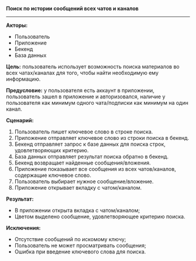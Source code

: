 **Поиск по истории сообщений всех чатов и каналов**
* * *
**Акторы:** 

- Пользователь
- Приложение
- Бекенд
- База данных

**Цель:** пользователь использует возможность поиска материалов во всех чатах/каналах для того, чтобы найти необходимую ему информацию.

**Предусловие:** у пользователя есть аккаунт в приложении, пользователь зашел в приложение и авторизовался, наличие у пользователя как минимум одного чата/подписки как минимум на один канал.

**Сценарий:**

1. Пользователь пишет ключевое слово в строке поиска.
2. Приложение отправляет ключевое слово из строки поиска в бекенд.
3. Бекенд отправляет запрос к базе данных для поиска строк, удовлетворяющих критерию.
4. База данных отправляет результат поиска обратно в бекенд.
5. Бекенд возвращает найденные сообщения/вложения.
6. Приложение показывает все сообщения из всех чатов/каналов, содержащие ключевое слово.
7. Пользователь выбирает нужное сообщение/вложение.
8. Приложение открывает вкладку с чатом/каналом.

**Результат:**

- В приложении открыта вкладка с чатом/каналом;
- Цветом выделено сообщение, удовлетворяющее критерию поиска.

**Исключения:**

- Отсутствие сообщений по искомому ключу;
- Пользователь не может просматривать сообщения;
- Ошибка при введение ключевого слова для поиска.
